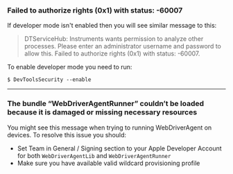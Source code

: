 ### Failed to authorize rights (0x1) with status: -60007

If developer mode isn't enabled then you will see similar message to this:
> DTServiceHub: Instruments wants permission to analyze other processes. Please enter an administrator username and password to allow this.
> Failed to authorize rights (0x1) with status: -60007.

To enable developer mode you need to run:
```
$ DevToolsSecurity --enable
```
___
### The bundle “WebDriverAgentRunner” couldn’t be loaded because it is damaged or missing necessary resources
You might see this message when trying to running WebDriverAgent on devices. To resolve this issue you should:
* Set Team in General / Signing section to your Apple Developer Account for both `WebDriverAgentLib` and `WebDriverAgentRunner`
* Make sure you have available valid wildcard provisioning profile
